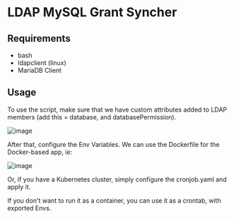 # LDAP MySQL Grant Syncher

## Requirements
- bash
- ldapclient (linux)
- MariaDB Client

## Usage
To use the script, make sure that we have custom attributes added to LDAP members (add this = database, and databasePermission).


![image](https://user-images.githubusercontent.com/70002495/179932239-5d280872-cc9e-436f-b33e-6d01f8e045e2.png)

After that, configure the Env Variables.
We can use the Dockerfile for the Docker-based app, ie:

![image](https://user-images.githubusercontent.com/70002495/179705993-99396aba-8b93-44a5-b123-03b7788f8071.png)

Or, if you have a Kubernetes cluster, simply configure the cronjob.yaml and apply it.

If you don't want to run it as a container, you can use it as a crontab, with exported Envs.
